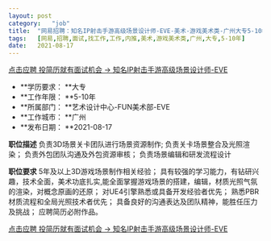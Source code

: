 ```yaml
---
layout:	post
category:	"job"
title:	"网易招聘：知名IP射击手游高级场景设计师-EVE-美术-游戏美术类-广州大专5-10年"
tags:	[网易,招聘,面试,找工作,工作,内推,美术,游戏美术类,广州,大专,5-10年]
date:	2021-08-17
---
```


[点击应聘 投简历就有面试机会 -> 知名IP射击手游高级场景设计师-EVE](http://mobile.bole.netease.com/bole/boleDetail?id=33479&employeeId=346f03c3cda5f04c&key=all)



- **学历要求： **大专
- **工作年限： **5-10年
- **所属部门： **艺术设计中心-FUN美术部-EVE
- **工作城市： **广州
- **发布日期： **2021-08-17



**职位描述**
负责3D场景关卡团队进行场景资源制作;
负责关卡场景整合及光照渲染；
负责外包团队沟通及外包资源审核；
负责场景编辑和研发流程设计



**职位要求**
5年及以上3D游戏场景制作相关经验；
具有较强的学习能力，有钻研兴趣，技术全面，美术功底扎实,能全面掌握游戏场景的搭建，编辑，材质光照气氛的渲染，对概念原画的还原；
对UE4引擎熟悉或具备开发经验者优先； 熟悉PBR材质流程和全局光照技术者优先；
具备良好的沟通表达及团队精神，能胜任压力及挑战；
应聘简历必附作品。



[点击应聘 投简历就有面试机会 -> 知名IP射击手游高级场景设计师-EVE](http://mobile.bole.netease.com/bole/boleDetail?id=33479&employeeId=346f03c3cda5f04c&key=all)